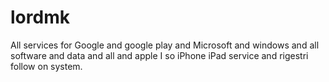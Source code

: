 # lordmk
All services for Google and google play and Microsoft and windows and all software and data and all and apple I so iPhone iPad service and rigestri follow on system. 
